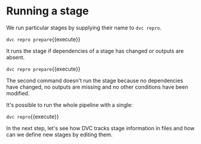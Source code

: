 # Running a stage

We run particular stages by supplying their name to `dvc repro`. 

`dvc repro prepare`{{execute}}

It runs the stage if dependencies of a stage has changed or outputs are absent.

`dvc repro prepare`{{execute}}

The second command doesn't run the stage because no dependencies have changed,
no outputs are missing and no other conditions have been modified.

It's possible to run the whole pipeline with a single:

`dvc repro`{{execute}}

In the next step, let's see how DVC tracks stage information in files and how
can we define new stages by editing them.
